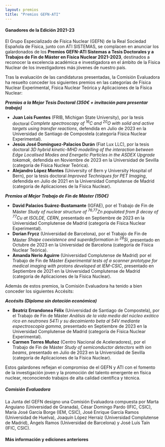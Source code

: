 ```yaml
---
layout: premios
title: "Premios GEFN-ATI"
---
```

#### Ganadores de la Edición 2021-23

El Grupo Especializado de Física Nuclear (GEFN) de la Real Sociedad Española de Física, junto con ATI SISTEMAS, se complacen en anunciar los galardonados de los 
**Premios GEFN-ATI Sistemas a Tesis Doctorales y a Trabajos de Fin de Máster en Física Nuclear 2021-2023**, destinados a reconocer la excelencia académica e investigadora en el ámbito de la Física Nuclear 
de los investigadores más jóvenes de nuestro país.

Tras la evaluación de las candidaturas presentadas, la Comisión Evaluadora ha resuelto conceder los siguientes premios en las categorías de Física Nuclear Experimental, Física Nuclear Teórica y Aplicaciones de la Física Nuclear:

***Premios a la Mejor Tesis Doctoral (350€ + invitación para presentar trabajo)***
+ **Juan Lois Fuentes** (FRIB, Michigan State University), por la tesis doctoral *Complete spectroscopy of <sup>16</sup>C and <sup>20</sup>O with solid and active targets using transfer reactions*, defendida en Julio de 2023 en la Universidad de Santiago de Compostela (categoría Física Nuclear Experimental).
+ **Jesús José Domínguez-Palacios Durán** (Fiat Lux LLC), por la tesis doctoral *3D hybrid kinetic-MHD modelling of the interaction between Edge Localised Modes and Energetic Particles in the ASDEX Upgrade tokamak*, defendida en Noviembre de 2023 en la Universidad de Sevilla (categoría de Física Nuclear Teórica).
+ **Alejandro López Montes** (University of Bern y University Hospital of Bern), por la tesis doctoral *Improved Techniques for PET Imaging*, defendida en Julio de 2021 en la Universidad Complutense de Madrid (categoría de Aplicaciones de la Física Nuclear).

***Premios al Mejor Trabajo de Fin de Máster (150€)***
+ **David Palacios Suárez-Bustamante** (IGFAE), por el Trabajo de Fin de Máster *Study of nuclear structure of <sup>76,77</sup>Zn populated from β decay of <sup>77</sup>Cu at ISOLDE, CERN*, presentado en Septiembre de 2023 en la Universidad Complutense de Madrid (categoría de Física Nuclear Experimental).
+ **Dorian Frycz** (Universidad de Barcelona),  por el Trabajo de Fin de Máster *Shape coexistence and superdeformation in <sup>28</sup>Si*, presentado en Octubre de 2023 en la Universidad de Barcelona (categoría de Física Nuclear Teórica).
+ **Amanda Nerio Aguirre** (Universidad Complutense de Madrid) por el Trabajo de Fin de Máster *Experimental tests of a scanner prototype for medical imaging with protons developed at IEM-CSIC*, presentado en Septiembre de 2021 en la Universidad Complutense de Madrid (categoría de Aplicaciones de la Física Nuclear).

Además de estos premios, la Comisión Evaluadora ha tenido a bien conceder los siguientes Accésits:

***Accésits (Diploma sin dotación económica)***
+ **Beatriz Errandonea Félix** (Universidad de Santiago de Compostela), por el Trabajo de Fin de Máster *Análisis de la vida media del núcleo exótico rico en neutrones 54Ti y su decaimiento beta al 54V mediante espectroscopía gamma*, presentado en Septiembre de 2023 en la Universidad Complutense de Madrid (categoría de Física Nuclear Experimental).
+ **Carmen Torres Muñoz** (Centro Nacional de Aceleradores), por el Trabajo de Fin de Máster *Study of semiconductor detectors with ion beams*, presentado en Julio de 2023 en la Universidad de Sevilla (categoría de Aplicaciones de la Física Nuclear).

Estos galardones reflejan el compromiso de el GEFN y ATI con el fomento de la investigación joven y la promoción del talento emergente en física nuclear, reconociendo trabajos de alta calidad científica y técnica. 


##### Comisión Evaluadora
La Junta del GEFN designo una Comisión Evaluadora compuesta por Marta Anguiano (Universidad de Granada), César Domingo Pardo (IFIC, CSIC), María José García Borge (IEM, CSIC), 
José Enrique García Ramos (Universidad de Huelva), Joaquín López Herraiz (Universidad Complutense de Madrid), Àngels Ramos (Universidad de Barcelona) y José Luís Taín (IFIC, CSIC). 



#### Más información y ediciones anteriores


